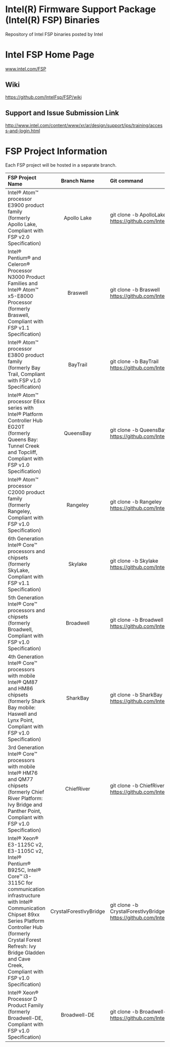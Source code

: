 # Intel(R) Firmware Support Package (Intel(R) FSP) Binaries
Repository of Intel FSP binaries posted by Intel

# Intel FSP Home Page 
www.intel.com/FSP

## Wiki
https://github.com/IntelFsp/FSP/wiki

## Support and Issue Submission Link
http://www.intel.com/content/www/xr/ar/design/support/ips/training/access-and-login.html

# FSP Project Information
Each FSP project will be hosted in a separate branch.


FSP Project Name | Branch Name | Git command
:--------------- | :---------: | :----------
Intel® Atom™ processor E3900 product family (formerly Apollo Lake, Compliant with FSP v2.0 Specification) | Apollo Lake | git clone -b ApolloLake https://github.com/IntelFsp/FSP.git
Intel® Pentium® and Celeron® Processor N3000 Product Families and Intel® Atom™ x5-E8000 Processor (formerly Braswell, Compliant with FSP v1.1 Specification) | Braswell | git clone -b Braswell https://github.com/IntelFsp/FSP.git
Intel® Atom™ processor E3800 product family (formerly Bay Trail, Compliant with FSP v1.0 Specification) | BayTrail | git clone -b BayTrail https://github.com/IntelFsp/FSP.git
Intel® Atom™ processor E6xx series with Intel® Platform Controller Hub EG20T (formerly Queens Bay: Tunnel Creek and Topcliff, Compliant with FSP v1.0 Specification) | QueensBay | git clone -b QueensBay https://github.com/IntelFsp/FSP.git
Intel® Atom™ processor C2000 product family (formerly Rangeley, Compliant with FSP v1.0 Specification) | Rangeley  | git clone -b Rangeley https://github.com/IntelFsp/FSP.git
6th Generation Intel® Core™ processors and chipsets (formerly SkyLake, Compliant with FSP v1.1 Specification) | Skylake  | git clone -b Skylake https://github.com/IntelFsp/FSP.git
5th Generation Intel® Core™ processors and chipsets (formerly Broadwell, Compliant with FSP v1.0 Specification) | Broadwell  | git clone -b Broadwell https://github.com/IntelFsp/FSP.git
4th Generation Intel® Core™ processors with mobile Intel® QM87 and HM86 chipsets (formerly Shark Bay mobile: Haswell and Lynx Point, Compliant with FSP v1.0 Specification) | SharkBay | git clone -b SharkBay https://github.com/IntelFsp/FSP.git
3rd Generation Intel® Core™ processors with mobile Intel® HM76 and QM77 chipsets  (formerly Chief River Platform: Ivy Bridge and Panther Point, Compliant with FSP v1.0 Specification) | ChiefRiver | git clone -b ChiefRiver https://github.com/IntelFsp/FSP.git
Intel® Xeon® E3-1125C v2, E3-1105C v2, Intel® Pentium® B925C, Intel® Core™ i3-3115C for communication infrastructure with Intel® Communication Chipset 89xx Series Platform Controller Hub (formerly Crystal Forest Refresh: Ivy Bridge Gladden and Cave Creek, Compliant with FSP v1.0 Specification) | CrystalForestIvyBridge | git clone -b CrystalForestIvyBridge https://github.com/IntelFsp/FSP.git
Intel® Xeon® Processor D Product Family (formerly Broadwell-DE, Compliant with FSP v1.0 Specification) | Broadwell-DE | git clone -b Broadwell-DE https://github.com/IntelFsp/FSP.git

